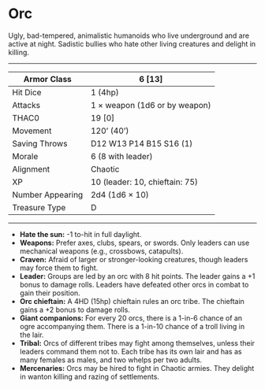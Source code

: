# Orc

Ugly, bad-tempered, animalistic humanoids who live underground and are active at night. Sadistic bullies who hate other living creatures and delight in killing.

------

| Armor Class     | 6 [13]                         |
| ---------------- | ------------------------------ |
| Hit Dice         | 1 (4hp)                        |
| Attacks          | 1 × weapon (1d6 or by weapon)  |
| THAC0            | 19 [0]                         |
| Movement         | 120’ (40’)                     |
| Saving Throws    | D12 W13 P14 B15 S16 (1)        |
| Morale           | 6 (8 with leader)              |
| Alignment        | Chaotic                        |
| XP               | 10 (leader: 10, chieftain: 75) |
| Number Appearing | 2d4 (1d6 × 10)                 |
| Treasure Type    | D                              |

------

- **Hate the sun:** -1 to-hit in full daylight.
- **Weapons:** Prefer axes, clubs, spears, or swords. Only leaders can use mechanical weapons (e.g., crossbows, catapults).
- **Craven:** Afraid of larger or stronger-looking creatures, though leaders may force them to fight.
- **Leader:** Groups are led by an orc with 8 hit points. The leader gains a +1 bonus to damage rolls. Leaders have defeated other orcs in combat to gain their position.
- **Orc chieftain:** A 4HD (15hp) chieftain rules an orc tribe. The chieftain gains a +2 bonus to damage rolls.
- **Giant companions:** For every 20 orcs, there is a 1-in-6 chance of an ogre accompanying them. There is a 1-in-10 chance of a troll living in the lair.
- **Tribal:** Orcs of different tribes may fight among themselves, unless their leaders command them not to. Each tribe has its own lair and has as many females as males, and two whelps per two adults.
- **Mercenaries:** Orcs may be hired to fight in Chaotic armies. They delight in wanton killing and razing of settlements.